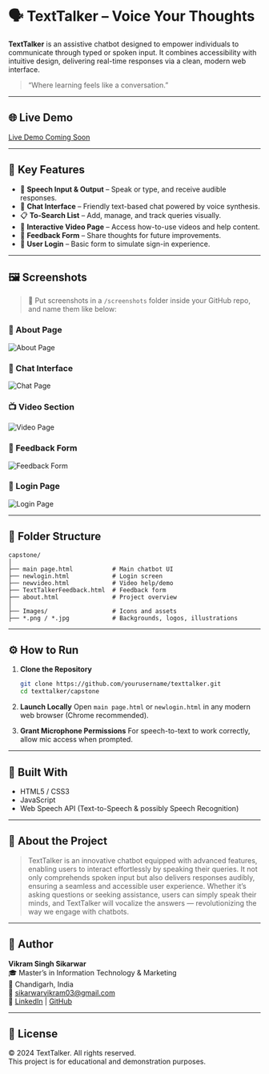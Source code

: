 # 🗣️ TextTalker – Voice Your Thoughts

**TextTalker** is an assistive chatbot designed to empower individuals to communicate through typed or spoken input. It combines accessibility with intuitive design, delivering real-time responses via a clean, modern web interface.

> “Where learning feels like a conversation.”

---

## 🌐 Live Demo

<!-- Add GitHub Pages or Netlify link here if hosted -->
[Live Demo Coming Soon](#)

---

## 📌 Key Features

- 🎤 **Speech Input & Output** – Speak or type, and receive audible responses.
- 💬 **Chat Interface** – Friendly text-based chat powered by voice synthesis.
- 📋 **To-Search List** – Add, manage, and track queries visually.
- 🎥 **Interactive Video Page** – Access how-to-use videos and help content.
- 📝 **Feedback Form** – Share thoughts for future improvements.
- 🔐 **User Login** – Basic form to simulate sign-in experience.

---

## 🖼️ Screenshots

> 📁 Put screenshots in a `/screenshots` folder inside your GitHub repo, and name them like below:

### 📍 About Page
![About Page](./screenshots/about.png)

### 💬 Chat Interface
![Chat Page](./screenshots/main_chat.png)

### 📺 Video Section
![Video Page](./screenshots/video_page.png)

### 📝 Feedback Form
![Feedback Form](./screenshots/feedback.png)

### 🔐 Login Page
![Login Page](./screenshots/login.png)

---

## 📁 Folder Structure

```
capstone/
│
├── main page.html           # Main chatbot UI
├── newlogin.html            # Login screen
├── newvideo.html            # Video help/demo
├── TextTalkerFeedback.html  # Feedback form
├── about.html               # Project overview
│
├── Images/                  # Icons and assets
├── *.png / *.jpg            # Backgrounds, logos, illustrations
```

---

## ⚙️ How to Run

1. **Clone the Repository**
   ```bash
   git clone https://github.com/yourusername/texttalker.git
   cd texttalker/capstone
   ```

2. **Launch Locally**
   Open `main page.html` or `newlogin.html` in any modern web browser (Chrome recommended).

3. **Grant Microphone Permissions**
   For speech-to-text to work correctly, allow mic access when prompted.

---

## 🧰 Built With

- HTML5 / CSS3
- JavaScript
- Web Speech API (Text-to-Speech & possibly Speech Recognition)

---

## 📣 About the Project

> TextTalker is an innovative chatbot equipped with advanced features, enabling users to interact effortlessly by speaking their queries. It not only comprehends spoken input but also delivers responses audibly, ensuring a seamless and accessible user experience. Whether it’s asking questions or seeking assistance, users can simply speak their minds, and TextTalker will vocalize the answers — revolutionizing the way we engage with chatbots.

---

## 👤 Author

**Vikram Singh Sikarwar**  
🎓 Master’s in Information Technology & Marketing  
📍 Chandigarh, India  
📧 [sikarwarvikram03@gmail.com](mailto:sikarwarvikram03@gmail.com)  
🔗 [LinkedIn](https://www.linkedin.com/) | [GitHub](https://github.com/)

---

## 📜 License

© 2024 TextTalker. All rights reserved.  
This project is for educational and demonstration purposes.
